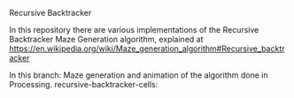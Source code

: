 Recursive Backtracker

In this repository there are various implementations of the Recursive Backtracker Maze Generation algorithm, explained at https://en.wikipedia.org/wiki/Maze_generation_algorithm#Recursive_backtracker

In this branch: Maze generation and animation of the algorithm done in Processing.
recursive-backtracker-cells:
